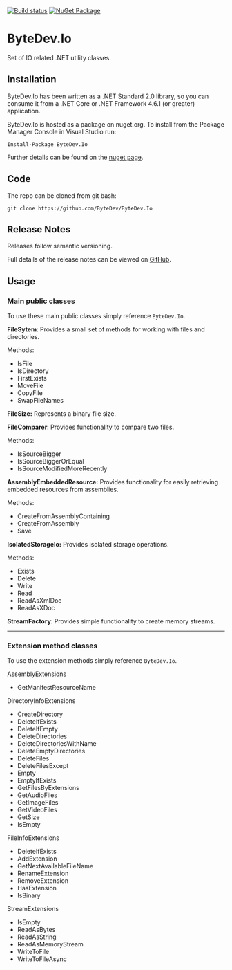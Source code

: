 [![Build status](https://ci.appveyor.com/api/projects/status/github/bytedev/ByteDev.Io?branch=master&svg=true)](https://ci.appveyor.com/project/bytedev/ByteDev-Io/branch/master)
[![NuGet Package](https://img.shields.io/nuget/v/ByteDev.Io.svg)](https://www.nuget.org/packages/ByteDev.Io)

# ByteDev.Io

Set of IO related .NET utility classes.

## Installation

ByteDev.Io has been written as a .NET Standard 2.0 library, so you can consume it from a .NET Core or .NET Framework 4.6.1 (or greater) application.

ByteDev.Io is hosted as a package on nuget.org.  To install from the Package Manager Console in Visual Studio run:

`Install-Package ByteDev.Io`

Further details can be found on the [nuget page](https://www.nuget.org/packages/ByteDev.Io/).

## Code

The repo can be cloned from git bash:

`git clone https://github.com/ByteDev/ByteDev.Io`

## Release Notes

Releases follow semantic versioning.

Full details of the release notes can be viewed on [GitHub](https://github.com/ByteDev/ByteDev.Io/blob/master/docs/RELEASE-NOTES.md).

## Usage

### Main public classes

To use these main public classes simply reference `ByteDev.Io`.

**FileSytem**: Provides a small set of methods for working with files and directories.

Methods:
- IsFile
- IsDirectory
- FirstExists
- MoveFile
- CopyFile
- SwapFileNames

**FileSize:** Represents a binary file size.

**FileComparer**: Provides functionality to compare two files.

Methods:
- IsSourceBigger
- IsSourceBiggerOrEqual
- IsSourceModifiedMoreRecently

**AssemblyEmbeddedResource:** Provides functionality for easily retrieving embedded resources from assemblies.

Methods:
- CreateFromAssemblyContaining
- CreateFromAssembly
- Save

**IsolatedStorageIo:** Provides isolated storage operations.

Methods:
- Exists
- Delete
- Write
- Read
- ReadAsXmlDoc
- ReadAsXDoc

**StreamFactory**: Provides simple functionality to create memory streams.

---

### Extension method classes

To use the extension methods simply reference `ByteDev.Io`.

AssemblyExtensions
- GetManifestResourceName

DirectoryInfoExtensions
- CreateDirectory
- DeleteIfExists
- DeleteIfEmpty
- DeleteDirectories
- DeleteDirectoriesWithName
- DeleteEmptyDirectories
- DeleteFiles
- DeleteFilesExcept
- Empty
- EmptyIfExists
- GetFilesByExtensions
- GetAudioFiles
- GetImageFiles
- GetVideoFiles
- GetSize
- IsEmpty

FileInfoExtensions
- DeleteIfExists
- AddExtension
- GetNextAvailableFileName
- RenameExtension
- RemoveExtension
- HasExtension
- IsBinary

StreamExtensions
- IsEmpty
- ReadAsBytes
- ReadAsString
- ReadAsMemoryStream
- WriteToFile
- WriteToFileAsync
